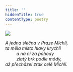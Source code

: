 ```yaml
---
title: ''
hiddenTitle: true
contentType: poetry
---
```


<section>

![](../Images/116.jpg)

_A jedna slečna v Praze Michli,  
ta měla místo hlavy krychli  
         a na ní za pohody  
         zlatý brk podle módy,  
až přecházel zrak celé Michli._

</section>
